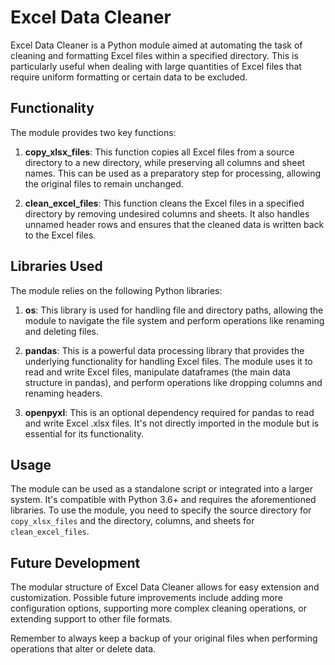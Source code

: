 # Excel Data Cleaner

Excel Data Cleaner is a Python module aimed at automating the task of cleaning and formatting Excel files within a specified directory. This is particularly useful when dealing with large quantities of Excel files that require uniform formatting or certain data to be excluded.

## Functionality

The module provides two key functions:

1. **copy_xlsx_files**: This function copies all Excel files from a source directory to a new directory, while preserving all columns and sheet names. This can be used as a preparatory step for processing, allowing the original files to remain unchanged.

2. **clean_excel_files**: This function cleans the Excel files in a specified directory by removing undesired columns and sheets. It also handles unnamed header rows and ensures that the cleaned data is written back to the Excel files.

## Libraries Used

The module relies on the following Python libraries:

1. **os**: This library is used for handling file and directory paths, allowing the module to navigate the file system and perform operations like renaming and deleting files.

2. **pandas**: This is a powerful data processing library that provides the underlying functionality for handling Excel files. The module uses it to read and write Excel files, manipulate dataframes (the main data structure in pandas), and perform operations like dropping columns and renaming headers.

3. **openpyxl**: This is an optional dependency required for pandas to read and write Excel .xlsx files. It's not directly imported in the module but is essential for its functionality.

## Usage

The module can be used as a standalone script or integrated into a larger system. It's compatible with Python 3.6+ and requires the aforementioned libraries. To use the module, you need to specify the source directory for `copy_xlsx_files` and the directory, columns, and sheets for `clean_excel_files`.

## Future Development

The modular structure of Excel Data Cleaner allows for easy extension and customization. Possible future improvements include adding more configuration options, supporting more complex cleaning operations, or extending support to other file formats.

Remember to always keep a backup of your original files when performing operations that alter or delete data.
